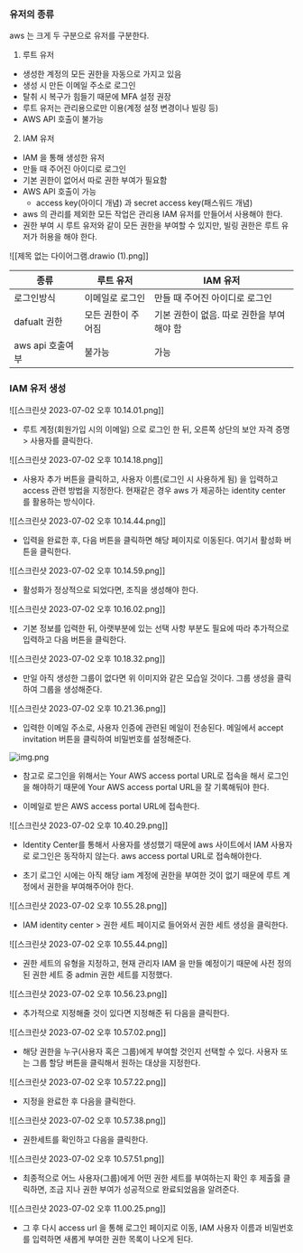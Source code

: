 ### 유저의 종류

aws 는 크게 두 구분으로 유저를 구분한다.

1. 루트 유저
- 생성한 계정의 모든 권한을 자동으로 가지고 있음
- 생성 시 만든 이메일 주소로 로그인
- 탈취 시 복구가 힘들기 때문에 MFA 설정 권장
- 루트 유저는 관리용으로만 이용(계정 설정 변경이나 빌링 등)
- AWS API 호출이 불가능

2. IAM 유저
- IAM 을 통해 생성한 유저
- 만들 때 주어진 아이디로 로그인
- 기본 권한이 없어서 따로 권한 부여가 필요함
- AWS API 호출이 가능
	- access key(아이디 개념) 과  secret access key(패스워드 개념)
- aws 의 관리를 제외한 모든 작업은 관리용 IAM 유저를 만들어서 사용해야 한다.
- 권한 부여 시 루트 유저와 같이 모든 권한을 부여할 수 있지만, 빌링 권한은 루트 유저가 허용을 해야 한다.


![[제목 없는 다이어그램.drawio (1).png]]

| 종류             | 루트 유저          | IAM 유저                                  |
| ---------------- | ------------------ | ----------------------------------------- |
| 로그인방식       | 이메일로 로그인    | 만들 때 주어진 아이디로 로그인            |
| dafualt 권한     | 모든 권한이 주어짐 | 기본 권한이 없음. 따로 권한을 부여해야 함 |
| aws api 호출여부 | 불가능             | 가능                                      |


### IAM 유저 생성

![[스크린샷 2023-07-02 오후 10.14.01.png]]

- 루트 계정(회원가입 시의 이메일) 으로 로그인 한 뒤, 오른쪽 상단의 보안 자격 증명 > 사용자를 클릭한다.


![[스크린샷 2023-07-02 오후 10.14.18.png]]

- 사용자 추가 버튼을 클릭하고, 사용자 이름(로그인 시 사용하게 됨) 을 입력하고 access 관련 방법을 지정한다. 현재같은 경우 aws 가 제공하는 identity center 를 활용하는 방식이다.


![[스크린샷 2023-07-02 오후 10.14.44.png]]

- 입력을 완료한 후, 다음 버튼을 클릭하면 해당 페이지로 이동된다. 여기서 활성화 버튼을 클릭한다.


![[스크린샷 2023-07-02 오후 10.14.59.png]]

- 활성화가 정상적으로 되었다면, 조직을 생성해야 한다.


![[스크린샷 2023-07-02 오후 10.16.02.png]]

- 기본 정보를 입력한 뒤, 아랫부분에 있는 선택 사항 부분도 필요에 따라 추가적으로 입력하고 다음 버튼을 클릭한다.


![[스크린샷 2023-07-02 오후 10.18.32.png]]

- 만일 아직 생성한 그룹이 없다면 위 이미지와 같은 모습일 것이다. 그룹 생성을 클릭하여 그룹을 생성해준다.


![[스크린샷 2023-07-02 오후 10.21.36.png]]

- 입력한 이메일 주소로, 사용자 인증에 관련된 메일이 전송된다. 메일에서 accept invitation 버튼을 클릭하여 비밀번호를 설정해준다.

![img.png](https://blog.kakaocdn.net/dn/HoSHZ/btrZSTOg0Bz/KLnwxtgXyPnOVSZ6Pho9o0/img.png)

- 참고로 로그인을 위해서는 Your AWS access portal URL로 접속을 해서 로그인을 해야하기 때문에 Your AWS access portal URL을 잘 기록해둬야 한다.

- 이메일로 받은 AWS access portal URL에 접속한다.


![[스크린샷 2023-07-02 오후 10.40.29.png]]

- Identity Center를 통해서 사용자를 생성했기 때문에 aws 사이트에서 IAM 사용자로 로그인은 동작하지 않는다. aws access portal URL로 접속해야한다.

- 초기 로그인 시에는 아직 해당 iam 계정에 권한을 부여한 것이 없기 때문에 루트 계정에서 권한을 부여해주어야 한다.


![[스크린샷 2023-07-02 오후 10.55.28.png]]

- IAM identity center > 권한 세트 페이지로 들어와서 권한 세트 생성을 클릭한다.


![[스크린샷 2023-07-02 오후 10.55.44.png]]

- 권한 세트의 유형을 지정하고, 현재 관리자 IAM 을 만들 예정이기 때문에 사전 정의된 권한 세트 중  admin 권한 세트를 지정했다.


![[스크린샷 2023-07-02 오후 10.56.23.png]]

- 추가적으로 지정해줄 것이 있다면 지정해준 뒤 다음을 클릭한다.


![[스크린샷 2023-07-02 오후 10.57.02.png]]

- 해당 권한을 누구(사용자 혹은 그룹)에게 부여할 것인지 선택할 수 있다. 사용자 또는 그룹 할당 버튼을 클릭해서 원하는 대상을 지정한다.

![[스크린샷 2023-07-02 오후 10.57.22.png]]

- 지정을 완료한 후 다음을 클릭한다.


![[스크린샷 2023-07-02 오후 10.57.38.png]]

- 권한세트를 확인하고 다음을 클릭한다.


![[스크린샷 2023-07-02 오후 10.57.51.png]]

- 최종적으로 어느 사용자(그룹)에게 어떤 권한 세트를 부여하는지 확인 후 제출읋 클릭하면, 조금 지나 권한 부여가 성공적으로 완료되었음을 알려준다.


![[스크린샷 2023-07-02 오후 11.00.25.png]]

- 그 후 다시 access url 을 통해 로그인 페이지로 이동, IAM 사용자 이름과 비밀번호를 입력하면 새롭게 부여한 권한 목록이 나오게 된다.
